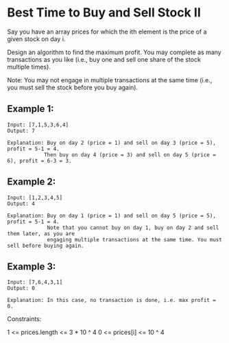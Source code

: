 # Best Time to Buy and Sell Stock II

Say you have an array prices for which the ith element is the price of a given stock on day i.

Design an algorithm to find the maximum profit. You may complete as many transactions as you like (i.e., buy one and sell one share of the stock multiple times).

Note: You may not engage in multiple transactions at the same time (i.e., you must sell the stock before you buy again).

## Example 1:

    Input: [7,1,5,3,6,4]
    Output: 7

    Explanation: Buy on day 2 (price = 1) and sell on day 3 (price = 5), profit = 5-1 = 4.
                Then buy on day 4 (price = 3) and sell on day 5 (price = 6), profit = 6-3 = 3.

## Example 2:

    Input: [1,2,3,4,5]
    Output: 4

    Explanation: Buy on day 1 (price = 1) and sell on day 5 (price = 5), profit = 5-1 = 4.
                 Note that you cannot buy on day 1, buy on day 2 and sell them later, as you are
                 engaging multiple transactions at the same time. You must sell before buying again.

## Example 3:

    Input: [7,6,4,3,1]
    Output: 0

    Explanation: In this case, no transaction is done, i.e. max profit = 0.

Constraints:

1 <= prices.length <= 3 \* 10 ^ 4
0 <= prices[i] <= 10 ^ 4
